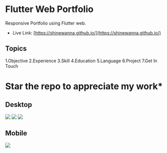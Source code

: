 # Flutter Web Portfolio

Responsive Portfolio using Flutter web.
* Live Link: [https://shinewanna.github.io/](https://shinewanna.github.io/)

## Topics
1.Objective
2.Experience
3.Skill
4.Education
5.Language
6.Project
7.Get In Touch

# Star the repo to appreciate my work*
## Desktop
<img src="https://user-images.githubusercontent.com/39454969/103992757-75750d80-5149-11eb-9559-286a4191d33f.PNG"/>
<img src="https://user-images.githubusercontent.com/39454969/103999724-1b2c7a80-5152-11eb-8966-223bc0fc1da9.png"/>
<img src="https://user-images.githubusercontent.com/39454969/103993314-4317e000-514a-11eb-91f3-671438164726.gif"/>

## Mobile
<img src="https://user-images.githubusercontent.com/39454969/103993856-12847600-514b-11eb-86ba-81299dfefbfe.gif"/>

